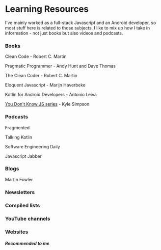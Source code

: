 # Learning Resources
I've mainly worked as a full-stack Javascript and an Android developer, so most stuff here is related to those subjects. I like to mix up how I take in information - not just books but also videos and podcasts. 

### Books
Clean Code - Robert C. Martin

Pragmatic Programmer - Andy Hunt and Dave Thomas

The Clean Coder - Robert C. Martin

Eloquent Javascript -  Marijn Haverbeke

Kotlin for Android Developers - Antonio Leiva

[You Don't Know JS series](https://github.com/getify/You-Dont-Know-JS) - Kyle Simpson

### Podcasts
Fragmented

Talking Kotlin

Software Engineering Daily

Javascript Jabber


### Blogs
Martin Fowler

### Newsletters

### Compiled lists

### YouTube channels

### Websites

##### Recommended to me

